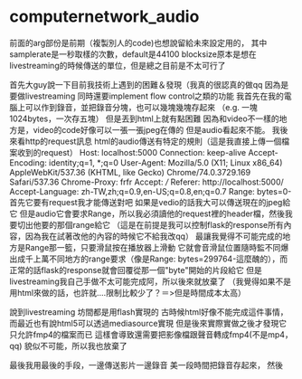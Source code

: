 # computernetwork_audio
  前面的arg部份是前期（複製別人的code)也想說留給未來設定用的，
  其中samplerate是一秒取樣的次數，default是44100
  blocksize原本是想在livestreaming的時候傳送的單位，但是總之目前是不太可行了
  
  首先大guy說一下目前我技術上遇到的困難＆發現（我真的很認真的做qq
  因為是要做livestreaming
  同時還要implement flow control之類的功能
  我首先在我的電腦上可以作到錄音，並把錄音分塊，也可以幾塊幾塊存起來
  （e.g. 一塊1024bytes，一次存五塊）
  但是丟到html上就有點困難
  因為和video不一樣的地方是，video的code好像可以一張一張jpeg在傳的
  但是audio看起來不能。
  我後來看http的request訊息
  html的audio傳送有特定的規則（這是我直接上傳一個檔案收到的request）
    Host: localhost:5000
    Connection: keep-alive
    Accept-Encoding: identity;q=1, *;q=0
    User-Agent: Mozilla/5.0 (X11; Linux x86_64) AppleWebKit/537.36 (KHTML, like Gecko) Chrome/74.0.3729.169 Safari/537.36
    Chrome-Proxy: frfr
    Accept: */*
    Referer: http://localhost:5000/
    Accept-Language: zh-TW,zh;q=0.9,en-US;q=0.8,en;q=0.7
    Range: bytes=0-
  首先它要有request我才能傳送對吧
  如果是vedio的話我大可以傳送現在的jpeg給它
  但是audio它會要求Range，所以我必須讀他的request裡的header檔，然後我要切出他要的那個range給它
  （這是在前提是我可以控制flask的response所有內容，因為我在試著改他的內容的時候它不給我改qq）
  最讓我覺得不可能完成的地方是Range那一籃，只要滑鼠按在播放器上滑動
  它就會音滑鼠位置隨時監不同爆出成千上萬不同地方的range要求（像是Range: bytes=299764-這麼醜的），而正常的話flask的response就會回覆從那一個"byte"開始的片段給它
  但是livestreaming我自己手做不太可能完成阿，所以後來就放棄了
  （我覺得如果不是用html來做的話，也許就....限制比較少了？＝>但是時間成本太高）
  
  說到livestreaming
  坊間都是用flash實現的
  古時候html好像不能完成這件事情，
  而最近也有說html5可以透過mediasource實現
  但是後來實際實做之後才發現它只允許fmp4的檔案而已
  這樣會導致還需要把影像檔跟聲音轉成fmp4(不是mp4，qq)
  貌似不可能，所以我也放棄了
  
  最後我用最後的手段，一邊傳送影片一邊錄音
  美一段時間把錄音存起來，
  然後

